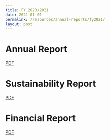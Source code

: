 ```yaml
---
title: FY 2020/2021
date: 2021-01-01
permalink: /resources/annual-reports/fy2021/
layout: post
---
```


# **Annual Report**
[PDF](/files/resources/annual-reports/SDC_AR_2021.pdf)

# **Sustainability Report**
[PDF](/files/resources/annual-reports/SDC_AR_2021_Sustainability_Report.pdf)

# **Financial Report**
[PDF](/files/resources/annual-reports/SDC_AR_2021_Financial_Report.pdf)